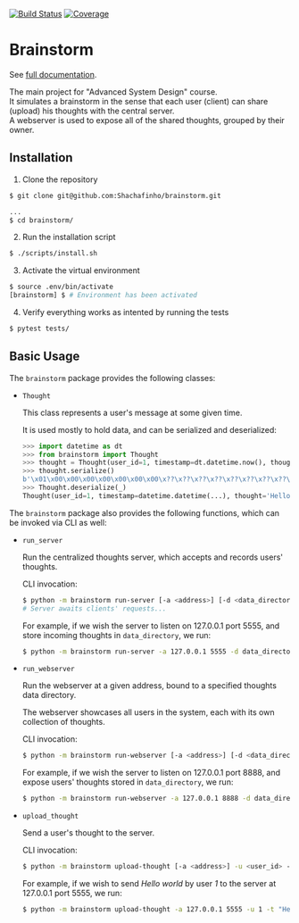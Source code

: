 [![Build Status](https://travis-ci.org/Shachafinho/brainstorm.svg?branch=master)](https://travis-ci.org/Shachafinho/brainstorm)
[![Coverage](httos://codecov.io/gh/Shachafinho/brainstorm/branch/master/graph/badge.svg)](https://codecov.io/gh/Shachafinho/brainstorm)

# Brainstorm

See [full documentation](https://shachafinho-brainstorm.readthedocs.io/en/latest/).

The main project for "Advanced System Design" course.\
It simulates a brainstorm in the sense that each user (client) can share (upload) his thoughts with the central server.\
A webserver is used to expose all of the shared thoughts, grouped by their owner.


## Installation

1. Clone the repository
```sh
$ git clone git@github.com:Shachafinho/brainstorm.git

...
$ cd brainstorm/
```

2. Run the installation script

```sh
$ ./scripts/install.sh
```

3. Activate the virtual environment

```sh
$ source .env/bin/activate
[brainstorm] $ # Environment has been activated
```

4. Verify everything works as intented by running the tests

```sh
$ pytest tests/
```


## Basic Usage

The `brainstorm` package provides the following classes:

* `Thought`

    This class represents a user's message at some given time.

    It is used mostly to hold data, and can be serialized and deserialized:

    ```python
    >>> import datetime as dt
    >>> from brainstorm import Thought
    >>> thought = Thought(user_id=1, timestamp=dt.datetime.now(), thought='Hello world')
    >>> thought.serialize()
    b'\x01\x00\x00\x00\x00\x00\x00\x00\x??\x??\x??\x??\x??\x??\x??\x??\x0b\x00\x00\x00Hello world'
    >>> Thought.deserialize(_)
    Thought(user_id=1, timestamp=datetime.datetime(...), thought='Hello world')
    ```

The `brainstorm` package also provides the following functions, which can be invoked via CLI as well:

* `run_server`

    Run the centralized thoughts server, which accepts and records users' thoughts.

    CLI invocation:

    ```sh
    $ python -m brainstorm run-server [-a <address>] [-d <data_directory>]
    # Server awaits clients' requests...
    ```

    For example, if we wish the server to listen on 127.0.0.1 port 5555, and store incoming thoughts in `data_directory`, we run:

    ```sh
    $ python -m brainstorm run-server -a 127.0.0.1 5555 -d data_directory
    ```

* `run_webserver`

    Run the webserver at a given address, bound to a specified thoughts data directory.

    The webserver showcases all users in the system, each with its own collection of thoughts.

    CLI invocation:

    ```sh
    $ python -m brainstorm run-webserver [-a <address>] [-d <data_directory>]
    ```

    For example, if we wish the server to listen on 127.0.0.1 port 8888, and expose users' thoughts stored in `data_directory`, we run:

    ```sh
    $ python -m brainstorm run-webserver -a 127.0.0.1 8888 -d data_directory
    ```

* `upload_thought`

    Send a user's thought to the server.

    CLI invocation:

    ```sh
    $ python -m brainstorm upload-thought [-a <address>] -u <user_id> -t <thought>
    ```

    For example, if we wish to send *Hello world* by user *1* to the server at 127.0.0.1 port 5555, we run:

    ```sh
    $ python -m brainstorm upload-thought -a 127.0.0.1 5555 -u 1 -t "Hello world"
    ```
